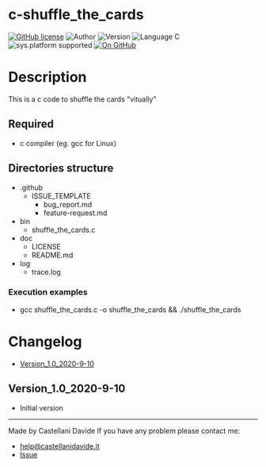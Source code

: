 # c-shuffle_the_cards
[![GitHub license](https://img.shields.io/badge/licence-GNU-green?style=flat)](https://github.com/CastellaniDavide/cpp-shuffle_the_cards/blob/master/LICENSE) ![Author](https://img.shields.io/badge/author-Castellani%20Davide-green?style=flat) ![Version](https://img.shields.io/badge/version-v1.0-blue?style=flat) ![Language C](https://img.shields.io/badge/language-C-yellowgreen?style=flat) ![sys.platform supported](https://img.shields.io/badge/OS%20platform%20supported-Linux,%20Windows%20&%20Mac%20OS-blue?style=flat) [![On GitHub](https://img.shields.io/badge/on%20GitHub-True-green?style=flat&logo=github)](https://github.com/CastellaniDavide/c-shuffle_the_cards)

# Description
This is a c code to shuffle the cards "vitually"

## Required
 - c compiler (eg. gcc for Linux)
 
## Directories structure
 - .github
   - ISSUE_TEMPLATE
     - bug_report.md
     - feature-request.md
 - bin
	 - shuffle_the_cards.c
 - doc
   - LICENSE
   - README.md
 - log
	 - trace.log
   
### Execution examples
   - gcc shuffle_the_cards.c -o shuffle_the_cards && ./shuffle_the_cards

# Changelog
 - [Version_1.0_2020-9-10](#Version_10_2020-9-10)

## Version_1.0_2020-9-10
 - Initial version

---
Made by Castellani Davide 
If you have any problem please contact me:
- help@castellanidavide.it
- [Issue](https://github.com/CastellaniDavide/c-shuffle_the_cards/issues)
